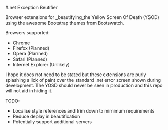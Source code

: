 #.net Exception Beutifier

Browser extensions for _beautifying_the Yellow Screen Of Death (YSOD) using the awesome Bootstrap themes from Bootswatch.

Browsers supported:
- Chrome
- Firefox (Planned)
- Opera (Planned)
- Safari (Planned)
- Internet Explorer (Unlikely)

I hope it does not need to be stated but these extensions are purly splashing a lick of paint over the standard .net error screen shown during development. The YOSD should never be seen in production and this repo will not aid in hiding it.


TODO:
- Localise style references and trim down to mimimum requirements
- Reduce deplay in beautification
- Potentially support additional servers